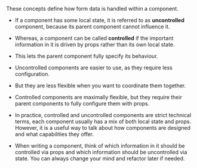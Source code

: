 These concepts define how form data is handled within a component.

- If a component has some local state, it is referred to as **uncontrolled** component, because its parent component cannot influence it.

- Whereas, a component can be called **controlled** if the important information in it is driven by props rather than its own local state.
- This lets the parent component fully specify its behaviour.

- Uncontrolled components are easier to use, as they require less configuration.
- But they are less flexible when you want to coordinate them together.
- Controlled components are maximally flexible, but they require their parent components to  fully configure them with props.

- In practice, controlled and uncontrolled components are strict technical terms, each component usually has a mix of both local state and props. However, it is a useful way to talk about how components are designed and what capabilities they offer.

- When writing a component, think of which information in it should be controlled via props and which information should be uncontrolled via state. You can always change your mind and refactor later if needed.
